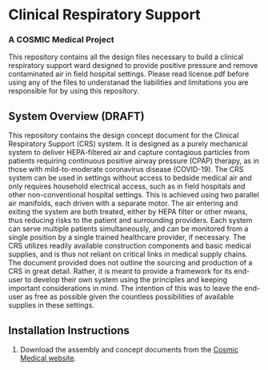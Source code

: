 # Clinical Respiratory Support
### A COSMIC Medical Project

This repository contains all the design files necessary to build a clinical respiratory support ward designed to provide positive pressure and remove contaminated air in field hospital settings. Please read license.pdf before using any of the files to understanad the liabilities and limitations you are responsible for by using this repository.

## System Overview (DRAFT)
This repository contains the design concept document for the Clinical Respiratory Support (CRS) system. It is designed as a purely mechanical system to deliver HEPA-filtered air and capture contagious particles from patients requiring continuous positive airway pressure (CPAP) therapy, as in those with mild-to-moderate coronavirus disease (COVID-19). The CRS system can be used in settings without access to bedside medical air and only requires household electrical access, such as in field hospitals and other non-conventional hospital settings.
This is achieved using two parallel air manifolds, each driven with a separate motor. The air entering and exiting the system are both treated, either by HEPA filter or other means, thus reducing risks to the patient and surrounding providers. Each system can serve multiple patients simultaneously, and can be monitored from a single position by a single trained healthcare provider, if necessary. The CRS utilizes readily available construction components and basic medical supplies, and is thus not reliant on critical links in medical supply chains.
The document provided does not outline the sourcing and production of a CRS in great detail. Rather, it is meant to provide a framework for its end-user to develop their own system using the principles and keeping important considerations in mind. The intention of this was to leave the end-user as free as possible given the countless possibilities of available supplies in these settings.



## Installation Instructions
1. Download the assembly and concept documents from the [Cosmic Medical website](https://cosmicmedical.ca/crs-31819-warnings-and-disclaimers).
